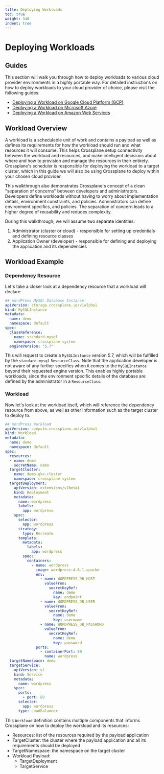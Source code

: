 ```yaml
---
title: Deploying Workloads
toc: true
weight: 340
indent: true
---
```

# Deploying Workloads

## Guides

This section will walk you through how to deploy workloads to various cloud provider environments in a highly portable way.
For detailed instructions on how to deploy workloads to your cloud provider of choice, please visit the following guides:

* [Deploying a Workload on Google Cloud Platform (GCP)](workloads/gcp/wordpress-gcp.md)
* [Deploying a Workload on Microsoft Azure](workloads/azure/wordpress-azure.md)
* [Deploying a Workload on Amazon Web Services](workloads/aws/wordpress-aws.md)

## Workload Overview

A workload is a schedulable unit of work and contains a payload as well as defines its requirements for how the workload should run and what resources it will consume.
This helps Crossplane setup connectivity between the workload and resources, and make intelligent decisions about where and how to provision and manage the resources in their entirety.
Crossplane's scheduler is responsible for deploying the workload to a target cluster, which in this guide we will also be using Crossplane to deploy within your chosen cloud provider.

This walkthrough also demonstrates Crossplane's concept of a clean "separation of concerns" between developers and administrators.
Developers define workloads without having to worry about implementation details, environment constraints, and policies.
Administrators can define environment specifics, and policies.
The separation of concern leads to a higher degree of reusability and reduces complexity.

During this walkthrough, we will assume two separate identities:

1. Administrator (cluster or cloud) - responsible for setting up credentials and defining resource classes
2. Application Owner (developer) - responsible for defining and deploying the application and its dependencies

## Workload Example

### Dependency Resource

Let's take a closer look at a dependency resource that a workload will declare:

```yaml
## WordPress MySQL Database Instance
apiVersion: storage.crossplane.io/v1alpha1
kind: MySQLInstance
metadata:
  name: demo
  namespace: default
spec:
  classReference:
    name: standard-mysql
    namespace: crossplane-system
  engineVersion: "5.7"
```

This will request to create a `MySQLInstance` version 5.7, which will be fulfilled by the `standard-mysql` `ResourceClass`.
Note that the application developer is not aware of any further specifics when it comes to the `MySQLInstance` beyond their requested engine version.
This enables highly portable workloads, since the environment specific details of the database are defined by the administrator in a `ResourceClass`.

### Workload

Now let's look at the workload itself, which will reference the dependency resource from above, as well as other information such as the target cluster to deploy to.

```yaml
## WordPress Workload
apiVersion: compute.crossplane.io/v1alpha1
kind: Workload
metadata:
  name: demo
  namespace: default
spec:
  resources:
  - name: demo
    secretName: demo
  targetCluster:
    name: demo-gke-cluster
    namespace: crossplane-system
  targetDeployment:
    apiVersion: extensions/v1beta1
    kind: Deployment
    metadata:
      name: wordpress
      labels:
        app: wordpress
    spec:
      selector:
        app: wordpress
      strategy:
        type: Recreate
      template:
        metadata:
          labels:
            app: wordpress
        spec:
          containers:
            - name: wordpress
              image: wordpress:4.6.1-apache
              env:
                - name: WORDPRESS_DB_HOST
                  valueFrom:
                    secretKeyRef:
                      name: demo
                      key: endpoint
                - name: WORDPRESS_DB_USER
                  valueFrom:
                    secretKeyRef:
                      name: demo
                      key: username
                - name: WORDPRESS_DB_PASSWORD
                  valueFrom:
                    secretKeyRef:
                      name: demo
                      key: password
              ports:
                - containerPort: 80
                  name: wordpress
  targetNamespace: demo
  targetService:
    apiVersion: v1
    kind: Service
    metadata:
      name: wordpress
    spec:
      ports:
        - port: 80
      selector:
        app: wordpress
      type: LoadBalancer
```
   
This `Workload` definition contains multiple components that informs Crossplane on how to deploy the workload and its resources:

- Resources: list of the resources required by the payload application
- TargetCluster: the cluster where the payload application and all its requirements should be deployed
- TargetNamespace: the namespace on the target cluster
- Workload Payload:
  - TargetDeployment
  - TargetService

